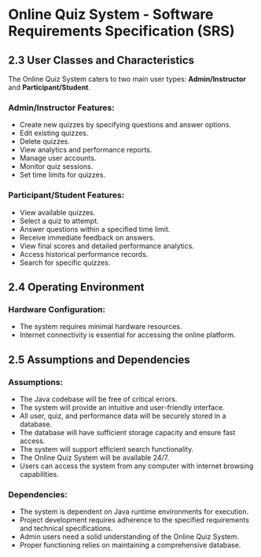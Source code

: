 # Online Quiz System - Software Requirements Specification (SRS)

## 2.3 User Classes and Characteristics

The Online Quiz System caters to two main user types: **Admin/Instructor** and **Participant/Student**.

### Admin/Instructor Features:
- Create new quizzes by specifying questions and answer options.
- Edit existing quizzes.
- Delete quizzes.
- View analytics and performance reports.
- Manage user accounts.
- Monitor quiz sessions.
- Set time limits for quizzes.

### Participant/Student Features:
- View available quizzes.
- Select a quiz to attempt.
- Answer questions within a specified time limit.
- Receive immediate feedback on answers.
- View final scores and detailed performance analytics.
- Access historical performance records.
- Search for specific quizzes.

## 2.4 Operating Environment

### Hardware Configuration:
- The system requires minimal hardware resources.
- Internet connectivity is essential for accessing the online platform.

## 2.5 Assumptions and Dependencies

### Assumptions:
- The Java codebase will be free of critical errors.
- The system will provide an intuitive and user-friendly interface.
- All user, quiz, and performance data will be securely stored in a database.
- The database will have sufficient storage capacity and ensure fast access.
- The system will support efficient search functionality.
- The Online Quiz System will be available 24/7.
- Users can access the system from any computer with internet browsing capabilities.

### Dependencies:
- The system is dependent on Java runtime environments for execution.
- Project development requires adherence to the specified requirements and technical specifications.
- Admin users need a solid understanding of the Online Quiz System.
- Proper functioning relies on maintaining a comprehensive database.
